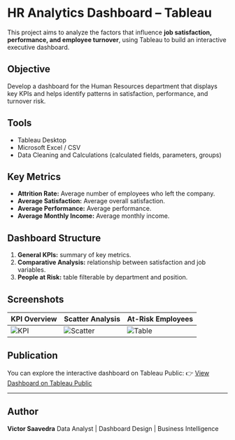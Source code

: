 # HR Analytics Dashboard – Tableau

This project aims to analyze the factors that influence **job satisfaction, performance, and employee turnover**, using Tableau to build an interactive executive dashboard.

## Objective
Develop a dashboard for the Human Resources department that displays key KPIs and helps identify patterns in satisfaction, performance, and turnover risk.

## Tools
- Tableau Desktop
- Microsoft Excel / CSV
- Data Cleaning and Calculations (calculated fields, parameters, groups)

## Key Metrics
- **Attrition Rate:** Average number of employees who left the company.
- **Average Satisfaction:** Average overall satisfaction.
- **Average Performance:** Average performance.
- **Average Monthly Income:** Average monthly income.

## Dashboard Structure
1. **General KPIs:** summary of key metrics.
2. **Comparative Analysis:** relationship between satisfaction and job variables.
3. **People at Risk:** table filterable by department and position.

## Screenshots
| KPI Overview | Scatter Analysis | At-Risk Employees |
|---------------|------------------|-------------------|
| ![KPI](dashboard/screenshots/kpi_overview.png) | ![Scatter](dashboard/screenshots/scatter_analysis.png) | ![Table](dashboard/screenshots/at_risk_table.png) |

## Publication
You can explore the interactive dashboard on Tableau Public:
👉 [View Dashboard on Tableau Public](https://public.tableau.com/views/TableauHR_17612459311370/DashboardEmployeeInsights?:language=es-ES&publish=yes&:sid=&:redirect=auth&:display_count=n&:origin=viz_share_link)

---

## Author
**Victor Saavedra**
Data Analyst | Dashboard Design | Business Intelligence